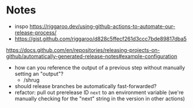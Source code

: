 # Notes

- inspo https://riggaroo.dev/using-github-actions-to-automate-our-release-process/
- https://gist.github.com/riggaroo/d828c5ffecf261d3ccc7bde89817dba5

https://docs.github.com/en/repositories/releasing-projects-on-github/automatically-generated-release-notes#example-configuration

- how can you reference the output of a previous step without manually setting an "output"?
  - /shrug
- should release branches be automatically fast-forwarded?
- refactor: pull out prerelease ID `next` to an environment variable (we're manually checking for the "next" string in the version in other actions)
